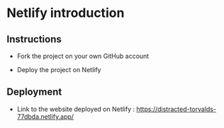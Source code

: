 # Netlify introduction

## Instructions

* Fork the project on your own GitHub account

* Deploy the project on Netlify

## Deployment

* Link to the website deployed on Netlify : https://distracted-torvalds-77dbda.netlify.app/